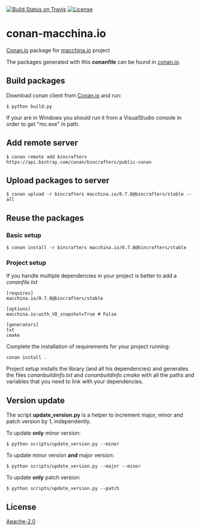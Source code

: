 [![Build Status on Travis](https://travis-ci.org/bincrafters/conan-macchina.io.svg?branch=release/0.7.0)](https://travis-ci.org/bincrafters/conan-macchina.io)
[![License](https://img.shields.io/badge/License-Apache%202.0-blue.svg)](https://opensource.org/licenses/Apache-2.0)


# conan-macchina.io

[Conan.io](https://conan.io) package for [macchina.io](http://macchina.io) project

The packages generated with this **conanfile** can be found in [conan.io](https://bintray.com/bincrafters/public-conan/macchina.io%3Abincrafters).

## Build packages

Download conan client from [Conan.io](https://conan.io) and run:

    $ python build.py

If your are in Windows you should run it from a VisualStudio console in order to get "mc.exe" in path.

## Add remote server

    $ conan remote add bincrafters https://api.bintray.com/conan/bincrafters/public-conan

## Upload packages to server

    $ conan upload -r bincrafters macchina.io/0.7.0@bincrafters/stable --all

## Reuse the packages

### Basic setup

    $ conan install -r bincrafters macchina.io/0.7.0@bincrafters/stable

### Project setup

If you handle multiple dependencies in your project is better to add a *conanfile.txt*

    [requires]
    macchina.io/0.7.0@bincrafters/stable

    [options]
    macchina.io:with_V8_snapshot=True # False

    [generators]
    txt
    cmake

Complete the installation of requirements for your project running:</small></span>

    conan install .

Project setup installs the library (and all his dependencies) and generates the files *conanbuildinfo.txt* and *conanbuildinfo.cmake* with all the paths and variables that you need to link with your dependencies.

## Version update

The script **update_version.py** is a helper to increment major, minor and patch version by 1, independently.

To update **only** minor version:

    $ python scripts/update_version.py --minor

To update minor version **and** major version:

    $ python scripts/update_version.py --major --minor

To update **only** patch version:

    $ python scripts/update_version.py --patch

## License
[Apache-2.0](LICENSE)
